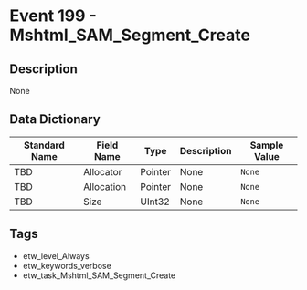 # Event 199 - Mshtml_SAM_Segment_Create

## Description
None

## Data Dictionary
|Standard Name|Field Name|Type|Description|Sample Value|
|---|---|---|---|---|
|TBD|Allocator|Pointer|None|`None`|
|TBD|Allocation|Pointer|None|`None`|
|TBD|Size|UInt32|None|`None`|

## Tags
* etw_level_Always
* etw_keywords_verbose
* etw_task_Mshtml_SAM_Segment_Create
